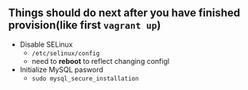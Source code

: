 ## Things should do next after you have finished provision(like first `vagrant up`)

- Disable SELinux
  - `/etc/selinux/config`
  - need to **reboot** to reflect changing configl
- Initialize MySQL pasword
  - `sudo mysql_secure_installation`
